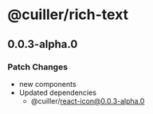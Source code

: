 # @cuiller/rich-text

## 0.0.3-alpha.0

### Patch Changes

- new components
- Updated dependencies
  - @cuiller/react-icon@0.0.3-alpha.0
